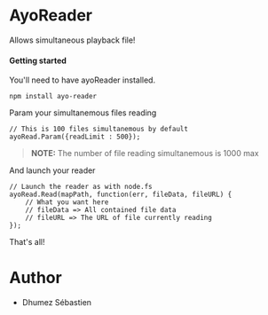 # AyoReader
Allows simultaneous playback file!

#### <i class="icon-file"></i> Getting started

You'll need to have ayoReader installed.
```
npm install ayo-reader
```

Param your simultanemous files reading
```
// This is 100 files simultanemous by default
ayoRead.Param({readLimit : 500});
```

> **NOTE:** The number of file reading simultanemous is 1000 max

And launch your reader

```
// Launch the reader as with node.fs
ayoRead.Read(mapPath, function(err, fileData, fileURL) {
    // What you want here
    // fileData => All contained file data
    // fileURL => The URL of file currently reading
});
```

That's all!

# Author
* Dhumez Sébastien
